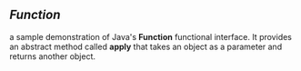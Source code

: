 ## _Function_

a sample demonstration of Java's **Function** functional interface. It provides an abstract method called **apply** that takes an object as a parameter and returns another object.
